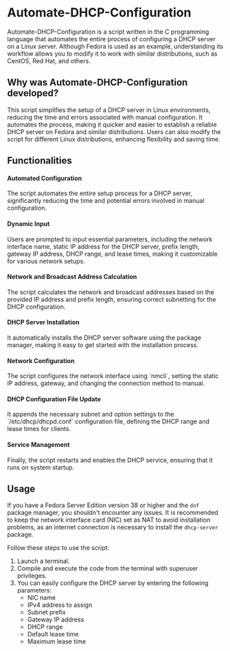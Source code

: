 <h1>Automate-DHCP-Configuration</h1>

Automate-DHCP-Configuration is a script written in the C programming language that automates the entire process of configuring a DHCP server on a Linux server. Although Fedora is used as an example, understanding its workflow allows you to modify it to work with similar distributions, such as CentOS, Red Hat, and others.

<h2>Why was Automate-DHCP-Configuration developed?</h2>
This script simplifies the setup of a DHCP server in Linux environments, reducing the time and errors associated with manual configuration. It automates the process, making it quicker and easier to establish a reliable DHCP server on Fedora and similar distributions. Users can also modify the script for different Linux distributions, enhancing flexibility and saving time.

<h2>Functionalities</h2>

<h4>Automated Configuration</h4>
The script automates the entire setup process for a DHCP server, significantly reducing the time and potential errors involved in manual configuration.

<h4>Dynamic Input</h4>
Users are prompted to input essential parameters, including the network interface name, static IP address for the DHCP server, prefix length, gateway IP address, DHCP range, and lease times, making it customizable for various network setups.

<h4>Network and Broadcast Address Calculation</h4>
The script calculates the network and broadcast addresses based on the provided IP address and prefix length, ensuring correct subnetting for the DHCP configuration.

<h4>DHCP Server Installation</h4>
It automatically installs the DHCP server software using the package manager, making it easy to get started with the installation process.

<h4>Network Configuration</h4>
The script configures the network interface using `nmcli`, setting the static IP address, gateway, and changing the connection method to manual.

<h4>DHCP Configuration File Update</h4>
It appends the necessary subnet and option settings to the `/etc/dhcp/dhcpd.conf` configuration file, defining the DHCP range and lease times for clients.

<h4>Service Management</h4>
Finally, the script restarts and enables the DHCP service, ensuring that it runs on system startup.

<h2>Usage</h2>

If you have a Fedora Server Edition version 38 or higher and the `dnf` package manager, you shouldn't encounter any issues. It is recommended to keep the network interface card (NIC) set as NAT to avoid installation problems, as an internet connection is necessary to install the `dhcp-server` package.

Follow these steps to use the script:

1. Launch a terminal.
2. Compile and execute the code from the terminal with superuser privileges.
3. You can easily configure the DHCP server by entering the following parameters:
   - NIC name
   - IPv4 address to assign
   - Subnet prefix
   - Gateway IP address
   - DHCP range
   - Default lease time
   - Maximum lease time


